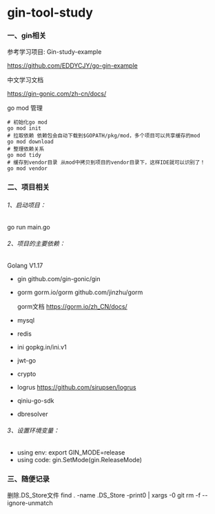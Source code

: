 # gin-tool-study

### 一、gin相关

参考学习项目: Gin-study-example

https://github.com/EDDYCJY/go-gin-example



中文学习文档

https://gin-gonic.com/zh-cn/docs/



go mod 管理

```
# 初始化go mod
go mod init
# 拉取依赖 依赖包会自动下载到$GOPATH/pkg/mod，多个项目可以共享缓存的mod
go mod download
# 整理依赖关系
go mod tidy
# 缓存到vendor目录 从mod中拷贝到项目的vendor目录下，这样IDE就可以识别了！
go mod vendor
```



### 二、项目相关

###### 1、启动项目：

go run main.go 

###### 2、项目的主要依赖：
Golang V1.17
- gin		github.com/gin-gonic/gin

- gorm     gorm.io/gorm     github.com/jinzhu/gorm

  gorm文档    https://gorm.io/zh_CN/docs/

- mysql

- redis

- ini          gopkg.in/ini.v1

- jwt-go

- crypto

- logrus    https://github.com/sirupsen/logrus

- qiniu-go-sdk

- dbresolver

###### 3、设置环境变量：
 - using env:   export GIN_MODE=release
 - using code:  gin.SetMode(gin.ReleaseMode)





### 三、随便记录

删除.DS_Store文件
 find . -name .DS_Store -print0 | xargs -0 git rm -f --ignore-unmatch